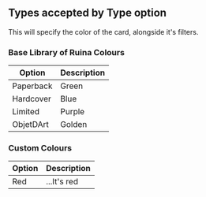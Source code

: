 ## Types accepted by Type option

This will specify the color of the card, alongside it's filters.

### Base Library of Ruina Colours

| Option    | Description |
| --------- | ----------- |
| Paperback | Green       |
| Hardcover | Blue        |
| Limited   | Purple      |
| ObjetDArt | Golden      |

### Custom Colours

| Option | Description |
| ------ | ----------- |
| Red    | ...It's red |

